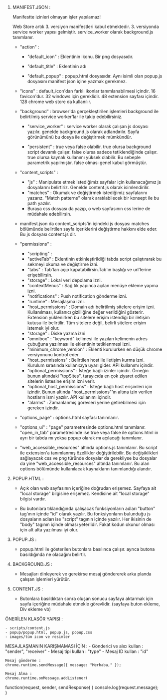 
1. MANIFEST.JSON : 
    
    Manifestte izinleri olmayan işler yapılamaz! 

    Web Store artık 3. versiyon manifestleri kabul etmektedir. 3. versiyonda service worker yapısı gelmiştir. service_worker olarak background.js  tanımlanır. 

    - "action" : 
    
        - "default_icon" : Eklentinin ikonu. Bir png dosyasıdır.
        
        - "default_title" : Eklentinin adı 

        - "default_popup" : popup.html dosyasıdır. Aynı isimli olan popup.js dosyasını manifest json içine yazmak gerekmez.

    - "icons" : default_icon'dan farklı ikonlar tanımlanabilmesi içindir. 16 favicon'dur. 32 windows için gereklidir. 48 extension sayfası içindir. 128 chrome web store da kullanılır.

    - "background" : browser'da gerçekleştirilen işlemleri background ile belirtilmiş service worker'lar ile takip edebilirsiniz. 

        - "service_worker" : service worker olarak çalışan js dosyası yazılır. genelde background.js olarak adlandırılır. Sayfa görünümünü bu dosya ile değiştirmek mümkündür. 
        
        - "persistent" : true veya false olabilir. true olursa background script devamlı çalışır. false olursa sadece tetiklendiğinde çalışır. true olursa kaynak kullanımı yüksek olabilir. Bu sebeple parametrik yapılmıştır. false olması genel kabul görmüştür.

    - "content_scripts" : 
        - "js" :  Manipulate etmek istediğimiz sayfalar için kullanacağımız js dosyalarını belirtiriz. Genelde content.js olarak isimlendirilir.
        - "matches" : Okumak ve değiştirmek istediğimiz sayfalarını yazarız. "Match patterns" olarak aratılabilecek bir konsept ile bu path yazılır.
        - Buraya css dosyası da yazıp, o web sayfasının css lerine de müdahale edebilirsin.

    - manifest.json da content_scripts'in içindeki js dosyası matches bölümünde belirtilen sayfa içeriklerini değiştirme hakkını elde eder. Bu js dosyası content.js dir.

    - "permissions" :

        - "scripting" : 
        - "activeTab" : Eklentinin etkinleştirildiği tabda script çalıştırarak bu sekmeyi okuma ve değiştirme izni.
        - "tabs" : Tab'ları açıp kapatabilirsin.Tab'ın başlığı ve url'lerine erişebilirsin.
        - "storage" : Lokal veri depolama izni. 
        - "contextMenus" : Sağ tık yapınca açılan menüye ekleme yapma izni.
        - "notifications" : Push notification gönderme izni.
        - "runtime" : Mesajlaşma izni. 
        - "host_permissions" : Domain adı belirtilmiş sitelere erişim izni. Kullanılması, kullanıcı gizliliğine değer verildiğini gösterir. Extension yüklenirken bu sitelere erişim istendiği bir iletişim kutusu ile belirtilir. Tüm sitelere değil, belirli sitelere erişim istemek iyi olur.
        - "storage" : Diske yazma izni 
        - "omnibox" : "keyword" kelimesi ile yazılan kelimenin adres çubuğuna yazılması ile eklentinin tetiklenmesi izni.
        - "minimum_chrome_version" : Eklenti kurulurken en düşük chrome versiyonunu kontrol eder. 
        - "host_permissions" : Belirtilen host ile iletişim kurma izni. Kurulum sırasında kullanıcıya uyarı gider. API kullanımı içindir. 
        - "optional_permissions" : İsteğe bağlı izinler içindir. Örneğin bunun altındaki "topSites", tarayıcıda en çok ziyaret edilen sitelerin listesine erişim izni verir.
        - "optional_host_permissions" : İsteğe bağlı host erişimleri için izindir. Bunun altında "host_permissions"'ın altına izin verilen hostların ismi yazılır. API kullanımı içindir. 
        - "alarms" : Zamanlanmış görevleri yerine getirebilmesi için gereken izindir.



    - "options_page" : options.html sayfası tanımlanır.

    - "options_ui" : "page" parametresinde options.html tanımlanır. "open_in_tab" parametresinde ise true veya false ile options.html in ayrı bir tabda mı yoksa popup olarak mı açılacağı tanımlanır.

    - "web_accessible_resources" altında options.js tanımlanır. Bu script ile extension'a tanımlanmış özellikler değiştirilebilir. Bu değişiklikleri sağlayacak css ve png türünde dosyalar da gerekliyse bu dosyalar da yine "web_accessible_resources" altında tanımlanır. Bu alan options bölümünde kullanılacak kaynakların tanımlandığı alandır. 

2. POPUP.HTML :
    
    - Açık olan web sayfasının içeriğine doğrudan erişemez. Sayfaya ait "local storage" bilgisine erişemez. Kendisine ait "local storage" bilgisi vardır. 

    - Bu butonlara tıklandığında çalışacak fonksiyonların adları "button" tag'ının içinde "id" olarak yazılır. Bu fonksiyonların bulunduğu js dosyaların adları ise "script" tagının içinde yazılır. Her ikisinin de "body" tagının içinde olması yeterlidir. Fakat kodun okunur olması için alt alta yazılması iyi olur. 

3. POPUP.JS : 
    
    - popup.html ile gösterilen butonlara basılınca çalışır. ayrıca butona basıldığında ne olacağını belirtir. 

4. BACKGROUND.JS : 
    
    - Mesajları dinleyerek ve gerekirse mesaj göndererek arka planda çalışan işlemleri yürütür. 


5. CONTENT.JS : 

    - Butonlara basıldıktan sonra oluşan sonucu sayfaya aktarmak için sayfa içeriğine müdahale etmekle görevlidir. (sayfaya buton ekleme, Div ekleme vb)


ÖNERİLEN KLASÖR YAPISI : 

    - scripts/content.js
    - popup/popup.html, popup.js, popup.css
    - images/tüm icon ve resimler 

MESAJLAŞMANIN KARIŞMAMASI İÇİN : 
    - Gönderici ve alıcı kullan : "sender", "receiver" 
    - Mesaj tipi kullan : "type" 
    - Mesaj ID kullan : "id"

    Mesaj gönderme :
    chrome.runtime.sendMessage({ message: "Merhaba," });

    Mesaj Alma : 
    chrome.runtime.onMessage.addListener(
  function(request, sender, sendResponse) {
    console.log(request.message);  
  }

